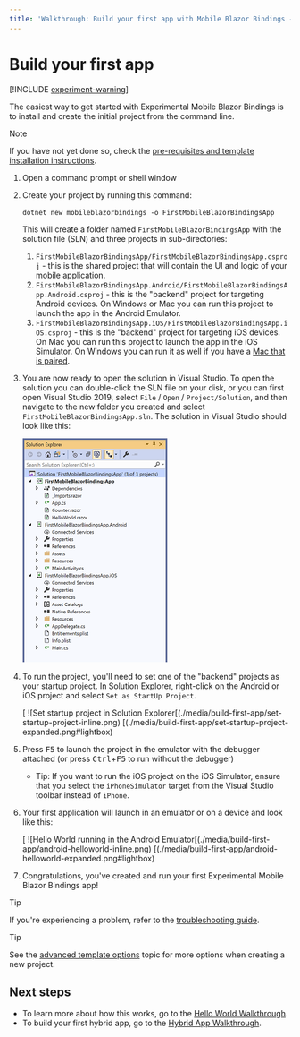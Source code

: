 ```yaml
---
title: 'Walkthrough: Build your first app with Mobile Blazor Bindings - Mobile Blazor Bindings'
---
```


# Build your first app

[!INCLUDE [experiment-warning](../includes/experiment-warning.md)]

The easiest way to get started with Experimental Mobile Blazor Bindings is to install and create the initial project from the command line.

> [!NOTE]
> If you have not yet done so, check the [pre-requisites and template installation instructions](../get-started.md).

1. Open a command prompt or shell window

1. Create your project by running this command:

    ```shell
    dotnet new mobileblazorbindings -o FirstMobileBlazorBindingsApp
    ```

    This will create a folder named `FirstMobileBlazorBindingsApp` with the solution file (SLN) and three projects in sub-directories:

   1. `FirstMobileBlazorBindingsApp/FirstMobileBlazorBindingsApp.csproj` - this is the shared project that will contain the UI and logic of your mobile application.
   1. `FirstMobileBlazorBindingsApp.Android/FirstMobileBlazorBindingsApp.Android.csproj` - this is the "backend" project for targeting Android devices. On Windows or Mac you can run this project to launch the app in the Android Emulator.
   1. `FirstMobileBlazorBindingsApp.iOS/FirstMobileBlazorBindingsApp.iOS.csproj` - this is the "backend" project for targeting iOS devices. On Mac you can run this project to launch the app in the iOS Simulator. On Windows you can run it as well if you have a [Mac that is paired](https://docs.microsoft.com/xamarin/ios/get-started/installation/windows/connecting-to-mac/).

1. You are now ready to open the solution in Visual Studio. To open the solution you can double-click the SLN file on your disk, or you can first open Visual Studio 2019, select `File` / `Open` / `Project/Solution`, and then navigate to the new folder you created and select `FirstMobileBlazorBindingsApp.sln`. The solution in Visual Studio should look like this:

    [ ![Solution Explorer with all 3 projects](./media/build-first-app/solution-explorer-with-all-projects-inline.png) ](./media/build-first-app/solution-explorer-with-all-projects-expanded.png#lightbox)

1. To run the project, you'll need to set one of the "backend" projects as your startup project. In Solution Explorer, right-click on the Android or iOS project and select `Set as StartUp Project`.

    [ ![Set startup project in Solution Explorer[(./media/build-first-app/set-startup-project-inline.png) [(./media/build-first-app/set-startup-project-expanded.png#lightbox)

1. Press <kbd>F5</kbd> to launch the project in the emulator with the debugger attached (or press <kbd>Ctrl</kbd>+<kbd>F5</kbd> to run without the debugger)

   * Tip: If you want to run the iOS project on the iOS Simulator, ensure that you select the `iPhoneSimulator` target from the Visual Studio toolbar instead of `iPhone`.

1. Your first application will launch in an emulator or on a device and look like this:

    [ ![Hello World running in the Android Emulator[(./media/build-first-app/android-helloworld-inline.png) [(./media/build-first-app/android-helloworld-expanded.png#lightbox)

1. Congratulations, you've created and run your first Experimental Mobile Blazor Bindings app!

> [!TIP]
> If you're experiencing a problem, refer to the [troubleshooting guide](../advanced/troubleshooting.md).

> [!TIP]
> See the [advanced template options](../advanced/template-options.md) topic for more options when creating a new project.

## Next steps

* To learn more about how this works, go to the [Hello World Walkthrough](hello-world.md).
* To build your first hybrid app, go to the [Hybrid App Walkthrough](build-first-hybrid-app.md).
